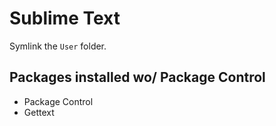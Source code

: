 # Sublime Text

Symlink the `User` folder.


## Packages installed wo/ Package Control

* Package Control
* Gettext
